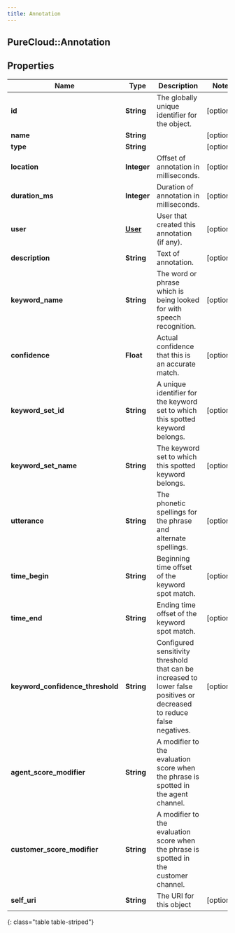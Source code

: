 ```yaml
---
title: Annotation
---
```

## PureCloud::Annotation

## Properties

|Name | Type | Description | Notes|
|------------ | ------------- | ------------- | -------------|
| **id** | **String** | The globally unique identifier for the object. | [optional] |
| **name** | **String** |  | [optional] |
| **type** | **String** |  | [optional] |
| **location** | **Integer** | Offset of annotation in milliseconds. | [optional] |
| **duration_ms** | **Integer** | Duration of annotation in milliseconds. | [optional] |
| **user** | [**User**](User.html) | User that created this annotation (if any). | [optional] |
| **description** | **String** | Text of annotation. | [optional] |
| **keyword_name** | **String** | The word or phrase which is being looked for with speech recognition. | [optional] |
| **confidence** | **Float** | Actual confidence that this is an accurate match. | [optional] |
| **keyword_set_id** | **String** | A unique identifier for the keyword set to which this spotted keyword belongs. | [optional] |
| **keyword_set_name** | **String** | The keyword set to which this spotted keyword belongs. | [optional] |
| **utterance** | **String** | The phonetic spellings for the phrase and alternate spellings. | [optional] |
| **time_begin** | **String** | Beginning time offset of the keyword spot match. | [optional] |
| **time_end** | **String** | Ending time offset of the keyword spot match. | [optional] |
| **keyword_confidence_threshold** | **String** | Configured sensitivity threshold that can be increased to lower false positives or decreased to reduce false negatives. | [optional] |
| **agent_score_modifier** | **String** | A modifier to the evaluation score when the phrase is spotted in the agent channel. | |
| **customer_score_modifier** | **String** | A modifier to the evaluation score when the phrase is spotted in the customer channel. | |
| **self_uri** | **String** | The URI for this object | [optional] |
{: class="table table-striped"}


